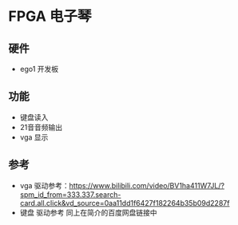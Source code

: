 # FPGA 电子琴
## 硬件
- ego1 开发板
## 功能
- 键盘读入
- 21音音频输出
- vga 显示

## 参考
- vga 驱动参考：https://www.bilibili.com/video/BV1ha411W7JL/?spm_id_from=333.337.search-card.all.click&vd_source=0aa11dd1f6427f182264b35b09d2287f
- 键盘 驱动参考 同上在简介的百度网盘链接中